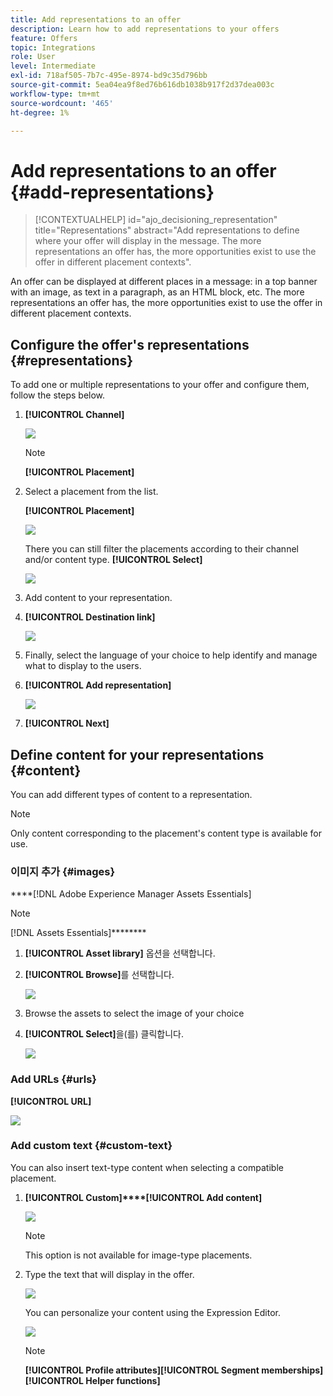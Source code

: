 ```yaml
---
title: Add representations to an offer
description: Learn how to add representations to your offers
feature: Offers
topic: Integrations
role: User
level: Intermediate
exl-id: 718af505-7b7c-495e-8974-bd9c35d796bb
source-git-commit: 5ea04ea9f8ed76b616db1038b917f2d37dea003c
workflow-type: tm+mt
source-wordcount: '465'
ht-degree: 1%

---
```


# Add representations to an offer {#add-representations}

>[!CONTEXTUALHELP]
>id="ajo_decisioning_representation"
>title="Representations"
>abstract="Add representations to define where your offer will display in the message. The more representations an offer has, the more opportunities exist to use the offer in different placement contexts&quot;.

An offer can be displayed at different places in a message: in a top banner with an image, as text in a paragraph, as an HTML block, etc. The more representations an offer has, the more opportunities exist to use the offer in different placement contexts.

## Configure the offer&#39;s representations {#representations}

To add one or multiple representations to your offer and configure them, follow the steps below.

1. **[!UICONTROL Channel]**

   ![](../assets/channel-placement.png)

   >[!NOTE]
   >
   >**[!UICONTROL Placement]**

1. Select a placement from the list.

   **[!UICONTROL Placement]**

   ![](../assets/browse-button-placements.png)

   There you can still filter the placements according to their channel and/or content type. **[!UICONTROL Select]**

   ![](../assets/browse-placements.png)

1. Add content to your representation. [](#content)

1. **[!UICONTROL Destination link]**

   ![](../assets/offer-destination-link.png)

1. Finally, select the language of your choice to help identify and manage what to display to the users.

1. **[!UICONTROL Add representation]**

   ![](../assets/offer-add-representation.png)

1. **[!UICONTROL Next]**

## Define content for your representations {#content}

You can add different types of content to a representation.

>[!NOTE]
>
>Only content corresponding to the placement&#39;s content type is available for use.

### 이미지 추가 {#images}

****[!DNL Adobe Experience Manager Assets Essentials]

>[!NOTE]
>
> [](https://experienceleague.adobe.com/docs/experience-manager-assets-essentials/help/introduction.html?lang=en)[!DNL Assets Essentials]******** [](https://experienceleague.adobe.com/docs/experience-manager-assets-essentials/help/deploy-administer.html)

1. **[!UICONTROL Asset library]** 옵션을 선택합니다.

1. **[!UICONTROL Browse]**&#x200B;를 선택합니다.

   ![](../assets/offer-browse-asset-library.png)

1. Browse the assets to select the image of your choice

1. **[!UICONTROL Select]**&#x200B;을(를) 클릭합니다.

   ![](../assets/offer-select-asset.png)

### Add URLs {#urls}

**[!UICONTROL URL]**

![](../assets/offer-content-url.png)

### Add custom text {#custom-text}

You can also insert text-type content when selecting a compatible placement.

1. **[!UICONTROL Custom]****[!UICONTROL Add content]**

   ![](../assets/offer-add-content.png)

   >[!NOTE]
   >
   >This option is not available for image-type placements.

1. Type the text that will display in the offer.

   ![](../assets/offer-text-content.png)

   You can personalize your content using the Expression Editor. [](../../personalization/personalize.md#use-expression-editor)

   ![](../assets/offer-personalization.png)

   >[!NOTE]
   >
   >**[!UICONTROL Profile attributes]****[!UICONTROL Segment memberships]****[!UICONTROL Helper functions]**
